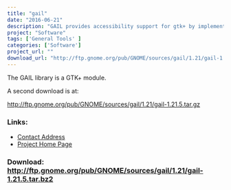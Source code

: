 ```yaml
---
title: "gail"
date: "2016-06-21"
description: "GAIL provides accessibility support for gtk+ by implementing AtkObjects for widgets in gtk+."
project: "Software"
tags: ['General Tools' ]
categories: ['Software']
project_url: ""
download_url: "http://ftp.gnome.org/pub/GNOME/sources/gail/1.21/gail-1.21.5.tar.bz2"
---
```

The GAIL library is a GTK+ module.  
  
A second download is at:

<a href="">http://ftp.gnome.org/pub/GNOME/sources/gail/1.21/gail-1.21.5.tar.gz</a>

### Links:
- <a href="mailto:Li.Yuan@Sun.COM">Contact Address</a>
- <a href="http://developer.gnome.org/projects/gap/">Project Home Page</a>

### Download: http://ftp.gnome.org/pub/GNOME/sources/gail/1.21/gail-1.21.5.tar.bz2 